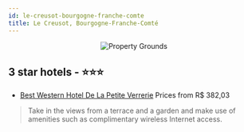```yaml
---
id: le-creusot-bourgogne-franche-comte
title: Le Creusot, Bourgogne-Franche-Comté
---
```


<center><img src="https://i.travelapi.com/hotels/2000000/1550000/1546400/1546313/22cb90af_z.jpg" alt="Property Grounds" /></center>


##  3 star hotels - ⭐️⭐️⭐️

-    [Best Western Hotel De La Petite Verrerie](https://us.hurb.com/hotels/le-creusot/best-western-hotel-de-la-petite-verrerie-JNP-JP061969?cmp=18055) Prices from R$ 382,03
   > Take in the views from a terrace and a garden and make use of amenities such as complimentary wireless Internet access.
